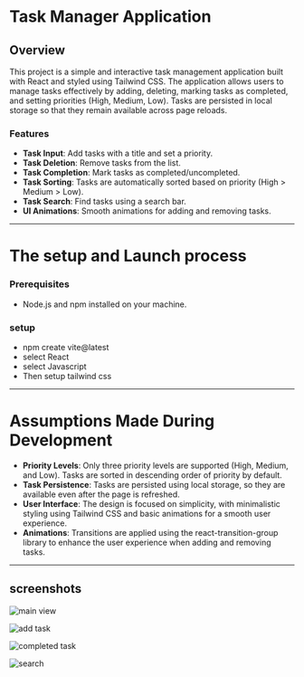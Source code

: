 # Task Manager Application

## Overview
This project is a simple and interactive task management application built with React and styled using Tailwind CSS. The application allows users to manage tasks effectively by adding, deleting, marking tasks as completed, and setting priorities (High, Medium, Low). Tasks are persisted in local storage so that they remain available across page reloads.

### Features
- **Task Input**: Add tasks with a title and set a priority.
- **Task Deletion**: Remove tasks from the list.
- **Task Completion**: Mark tasks as completed/uncompleted.
- **Task Sorting**: Tasks are automatically sorted based on priority (High > Medium > Low).
- **Task Search**: Find tasks using a search bar.
- **UI Animations**: Smooth animations for adding and removing tasks.

---
# The setup and Launch process
### Prerequisites
- Node.js and npm installed on your machine.

### setup
- npm create vite@latest
- select React 
- select Javascript 
- Then setup tailwind css 

-------

# Assumptions Made During Development
- **Priority Levels**: Only three priority levels are supported (High, Medium, and Low). Tasks are sorted in descending order of priority by default.
- **Task Persistence**: Tasks are persisted using local storage, so they are available even after the page is refreshed.
- **User Interface**: The design is focused on simplicity, with minimalistic styling using Tailwind CSS and basic animations for a smooth user experience.
- **Animations**: Transitions are applied using the react-transition-group library to enhance the user experience when adding and removing tasks.

---------------

## screenshots 


  ![main view](https://github.com/user-attachments/assets/6d2272f2-e544-4585-ba12-18e734d94ec5)
   
  ![add task](https://github.com/user-attachments/assets/6a3a1b76-8637-4b63-81da-c597365054f7)

  ![completed task](https://github.com/user-attachments/assets/887073ec-79cb-4f6f-b293-e63c9862eea4)

   ![search](https://github.com/user-attachments/assets/e20c624e-f81b-43b9-bfdc-27cc10dacbb9)

  






